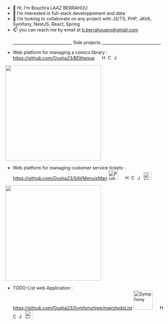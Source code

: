 - 👋 Hi, I’m Bouchra LAAZ BERRAHOU
- 👀 I’m interested in full-stack developpement and data
- 💞️ I’m looking to collaborate on any project with JS/TS, PHP, JAVA, Symfony, NestJS, React, Spring
- 📫 you can reach me by email at b.berrahoupro@gmail.com
<BR/><BR/>
_____________________________ Side projects _____________________________ 

+ Web platform for managing a comics library : https://github.com/Ousha23/BDtheque <img src="https://github.com/user-attachments/assets/01ee8b68-caf0-49f1-82aa-4c07a0460c23" width="15px" /> <img src="https://cdn.jsdelivr.net/gh/devicons/devicon/icons/html5/html5-plain.svg" alt="HTML5" width="15px" /> <img src="https://cdn.jsdelivr.net/gh/devicons/devicon/icons/css3/css3-plain.svg" alt="CSS3" width="15px" /> <img src="https://cdn.jsdelivr.net/gh/devicons/devicon/icons/javascript/javascript-plain.svg" alt="JavaScript" width="15px" />

<img src="https://github.com/user-attachments/assets/0b23e66c-33f4-4a0b-8d56-d00f6a500c6f" width="300px" />

+ Web platform for managing customer service tickets : https://github.com/Ousha23/SAVMenuizMan <img src="https://github.com/user-attachments/assets/7cd2c088-fa42-47e5-afcd-377512e590d7" alt="PHP" width="30px" /> <img src="https://github.com/user-attachments/assets/01ee8b68-caf0-49f1-82aa-4c07a0460c23" width="15px" /> <img src="https://cdn.jsdelivr.net/gh/devicons/devicon/icons/html5/html5-plain.svg" alt="HTML5" width="15px" /> <img src="https://cdn.jsdelivr.net/gh/devicons/devicon/icons/css3/css3-plain.svg" alt="CSS3" width="15px" /> <img src="https://cdn.jsdelivr.net/gh/devicons/devicon/icons/javascript/javascript-plain.svg" alt="JavaScript" width="15px" /> <img src="https://github.com/user-attachments/assets/6e410476-35d2-4d0c-88d6-b1fb9a39dd62" alt="MariaDB" width="25px" /> 

<img src="https://github.com/user-attachments/assets/4a879b0e-87ac-4f8d-b70a-1742b0ff662e"  width="300px" />

+ TODO-List web Application : https://github.com/Ousha23/Symfony/tree/main/todoList <img src="https://github.com/user-attachments/assets/debf8345-2b85-4f88-82bc-2b40bb6f33d0" alt="Symphony" width="60px" /> <img src="https://github.com/user-attachments/assets/01ee8b68-caf0-49f1-82aa-4c07a0460c23" width="15px" /> <img src="https://cdn.jsdelivr.net/gh/devicons/devicon/icons/html5/html5-plain.svg" alt="HTML5" width="15px" /> <img src="https://cdn.jsdelivr.net/gh/devicons/devicon/icons/css3/css3-plain.svg" alt="CSS3" width="15px" /> <img src="https://cdn.jsdelivr.net/gh/devicons/devicon/icons/javascript/javascript-plain.svg" alt="JavaScript" width="15px" /> <img src="https://github.com/user-attachments/assets/6e410476-35d2-4d0c-88d6-b1fb9a39dd62" alt="MariaDB" width="25px" />


 
